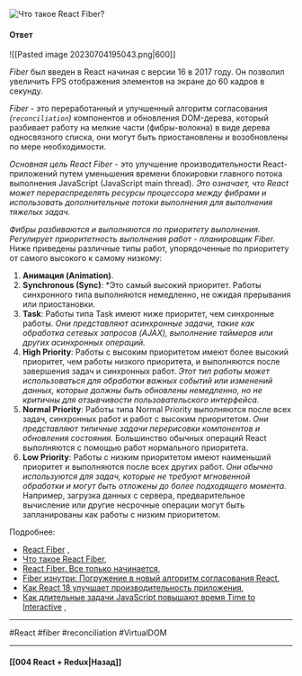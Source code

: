 ![Что такое React Fiber?](https://youtu.be/RpcB5jnJvcI?t=689)

#### Ответ

![[Pasted image 20230704195043.png|600]]

*Fiber* был введен в React начиная с версии 16 в 2017 году. Он позволил увеличить FPS отображения элементов на экране до 60 кадров в секунду.

*Fiber* - это переработанный и улучшенный алгоритм согласования *(`reconciliation`)* компонентов и обновления DOM-дерева, который разбивает работу на мелкие части (фибры-волокна) в виде дерева односвязного списка, они могут быть приостановлены и возобновлены по мере необходимости. 

*Основная цель React Fiber* - это улучшение производительности React-приложений путем уменьшения времени блокировки главного потока выполнения JavaScript (JavaScript main thread). *Это означает, что React может перераспределять ресурсы процессора между фибрами и использовать дополнительные потоки выполнения для выполнения тяжелых задач.*

*Фибры разбиваются и выполняются по приоритету выполнения. Регулирует приоритетность выполнения работ - планировщик Fiber.* Ниже приведены различные типы работ, упорядоченные по приоритету от самого высокого к самому низкому: 

1. **Анимация (Animation)**.
2. **Synchronous (Sync)**: *Это самый высокий приоритет. Работы синхронного типа выполняются немедленно, не ожидая прерывания или приостановки.
3. **Task**: Работы типа Task имеют ниже приоритет, чем синхронные работы. *Они представляют асинхронные задачи, такие как обработка сетевых запросов (AJAX), выполнение таймеров или других асинхронных операций.*
4. **High Priority**: Работы с высоким приоритетом имеют более высокий приоритет, чем работы низкого приоритета, и выполняются после завершения задач и синхронных работ. *Этот тип работы может использоваться для обработки важных событий или изменений данных, которые должны быть обновлены немедленно, но не критичны для отзывчивости пользовательского интерфейса.*
5. **Normal Priority**: Работы типа Normal Priority выполняются после всех задач, синхронных работ и работ с высоким приоритетом. *Они представляют типичные задачи перерисовки компонентов и обновления состояния.* Большинство обычных операций React выполняются с помощью работ нормального приоритета.
6. **Low Priority**: Работы с низким приоритетом имеют наименьший приоритет и выполняются после всех других работ. *Они обычно используются для задач, которые не требуют мгновенной обработки и могут быть отложены до более подходящего момента.* Например, загрузка данных с сервера, предварительное вычисление или другие несрочные операции могут быть запланированы как работы с низким приоритетом.

Подробнее: 
* [React Fiber](https://habr.com/ru/articles/444276/) , 
* [Что такое React Fiber](https://dev.to/jennypollard/chto-takoie-react-fiber-react-fiber-architecture-2cho), 
* [React Fiber. Все только начинается](https://www.youtube.com/watch?v=TYEIovD-llI),
* [Fiber изнутри: Погружение в новый алгоритм согласования React](https://habr.com/ru/articles/662549/), 
* [Как React 18 улучшает производительность приложения](https://my-js.org/blog/react-18/), 
* [Как длительные задачи JavaScript повышают время Time to Interactive](https://web.dev/long-tasks-devtools/#what-are-long-tasks) , 


____
#React #fiber #reconciliation #VirtualDOM 

____

#### [[004 React + Redux|Назад]]